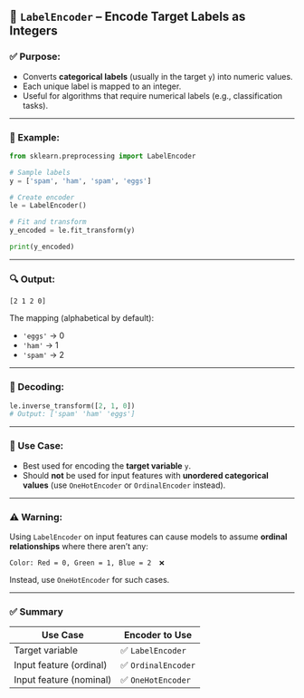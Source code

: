 ## 🔹 `LabelEncoder` – Encode Target Labels as Integers

### ✅ Purpose:

* Converts **categorical labels** (usually in the target `y`) into numeric values.
* Each unique label is mapped to an integer.
* Useful for algorithms that require numerical labels (e.g., classification tasks).

---

### 📌 Example:

```python
from sklearn.preprocessing import LabelEncoder

# Sample labels
y = ['spam', 'ham', 'spam', 'eggs']

# Create encoder
le = LabelEncoder()

# Fit and transform
y_encoded = le.fit_transform(y)

print(y_encoded)
```

---

### 🔍 Output:

```plaintext
[2 1 2 0]
```

The mapping (alphabetical by default):

* `'eggs'` → 0
* `'ham'` → 1
* `'spam'` → 2

---

### 🔄 Decoding:

```python
le.inverse_transform([2, 1, 0])
# Output: ['spam' 'ham' 'eggs']
```

---

### 📌 Use Case:

* Best used for encoding the **target variable** `y`.
* Should **not** be used for input features with **unordered categorical values** (use `OneHotEncoder` or `OrdinalEncoder` instead).

---

### ⚠️ Warning:

Using `LabelEncoder` on input features can cause models to assume **ordinal relationships** where there aren’t any:

```plaintext
Color: Red = 0, Green = 1, Blue = 2  ❌
```

Instead, use `OneHotEncoder` for such cases.

---

### ✅ Summary

| Use Case                | Encoder to Use     |
| ----------------------- | ------------------ |
| Target variable         | ✅ `LabelEncoder`   |
| Input feature (ordinal) | ✅ `OrdinalEncoder` |
| Input feature (nominal) | ✅ `OneHotEncoder`  |
